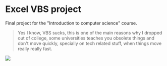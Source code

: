 # Excel VBS project

Final project for the "Introduction to computer science" course.

> Yes I know, VBS sucks, this is one of the main reasons why I dropped out of college, some universities teaches you obsolete things and don't move quickly, specially on tech related stuff, when things move really really fast.

![](https://cl.ly/051Y2y2L443t/Screen%20Shot%202017-02-16%20at%204.26.13%20PM.png)
